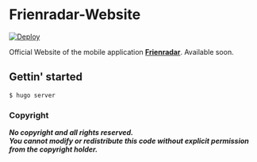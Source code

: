 # Frienradar-Website
[![Deploy](https://github.com/luca-bruegger/Frienradar-Website/actions/workflows/deploy.yml/badge.svg)](https://github.com/luca-bruegger/Frienradar-Website/actions/workflows/deploy.yml)

Official Website of the mobile application [**Frienradar**](https://frienradar.com). Available soon.

## Gettin' started

```
$ hugo server
```

### Copyright 

***No copyright and all rights reserved. <br> You cannot modify or redistribute this code without explicit permission from the copyright holder.***
